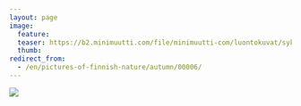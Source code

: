 ```yaml
---
layout: page
image:
  feature:
  teaser: https://b2.minimuutti.com/file/minimuutti-com/luontokuvat/syksy/IMG_0637-245px.jpg
  thumb:
redirect_from:
  - /en/pictures-of-finnish-nature/autumn/00006/
---
```


[![](https://b2.minimuutti.com/file/minimuutti-com/luontokuvat/syksy/IMG_0637-800px.jpg)](https://dl.dropboxusercontent.com/sh/ea1wtnz7z734o12/AACN5WDJL-MLjBkj-Fco12Vua/luontokuvat/syksy/IMG_0637.jpg)
